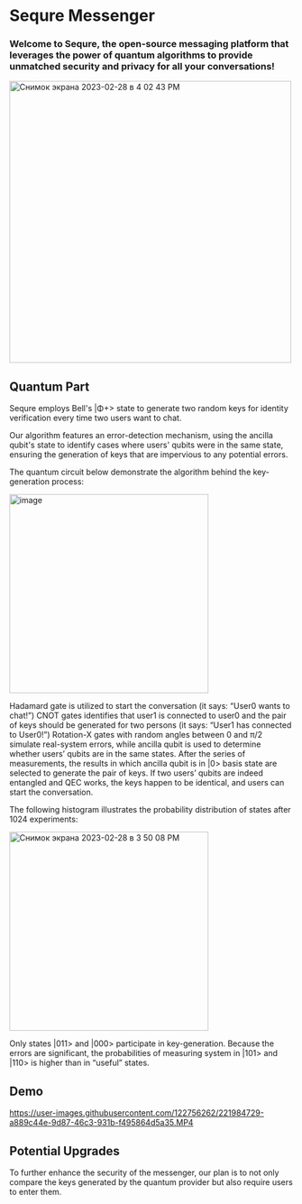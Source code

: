 # Sequre Messenger

### Welcome to Sequre, the open-source messaging platform that leverages the power of quantum algorithms to provide unmatched security and privacy for all your conversations!

<img width="500" alt="Снимок экрана 2023-02-28 в 4 02 43 PM" src="https://user-images.githubusercontent.com/122756262/221979061-a8a46c61-edac-4373-98f1-b8c30631a03f.png">

## Quantum Part

Sequre employs Bell's |Φ+> state to generate two random keys for identity verification every time two users want to chat.

Our algorithm features an error-detection mechanism, using the ancilla qubit's state to identify cases where users' qubits were in the same state, ensuring the generation of keys that are impervious to any potential errors.

The quantum circuit below demonstrate the algorithm behind the key-generation process:

<img width="353" alt="image" src="https://user-images.githubusercontent.com/122756262/221970385-90f481bd-4d91-438a-a05b-8d67de1b9365.png">

Hadamard gate is utilized to start the conversation (it says: “User0 wants to chat!”) 
CNOT gates identifies that user1 is connected to user0 and the pair of keys should be generated for two persons (it says: “User1 has connected to User0!”) 
Rotation-X gates with random angles between 0 and π/2 simulate real-system errors, while ancilla qubit is used to determine whether users’ qubits are in the same states. 
After the series of measurements, the results in which ancilla qubit is in |0> basis state are selected to generate the pair of keys. 
If two users’ qubits are indeed entangled and QEC works, the keys happen to be identical, and users can start the conversation.

The following histogram illustrates the probability distribution of states after 1024 experiments:

<img width="353" alt="Снимок экрана 2023-02-28 в 3 50 08 PM" src="https://user-images.githubusercontent.com/122756262/221976652-76d5628c-c441-4bff-a52e-4dec3a957a9c.png">

Only states |011> and |000> participate in key-generation. Because the errors are significant, 
the probabilities of measuring system in |101> and |110> is higher than in “useful” states.

## Demo

https://user-images.githubusercontent.com/122756262/221984729-a889c44e-9d87-46c3-931b-f495864d5a35.MP4


## Potential Upgrades
To further enhance the security of the messenger, our plan is to not only compare the keys generated by the quantum provider but also require users to enter them.
